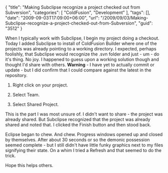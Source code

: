 {
	"title": "Making Subclipse recognize a project checked out from Subversion",
	"categories": [
		"ColdFusion",
		"Development"
	],
	"tags": [],
	"date": "2009-09-03T17:09:00+06:00",
	"url": "/2009/09/03/Making-Subclipse-recognize-a-project-checked-out-from-Subversion",
	"guid": "3512"
}

When I typically work with Subclipse, I begin my project doing a checkout. Today I added Subclipse to install of ColdFusion Builder where one of the projects was already pointing to a working directory. I expected, perhaps foolishly, that Subclipse would recognize the .svn folder and just - um - do it's thing. No joy. I happened to guess upon a working solution though and thought I'd share with others. <b>Warning</b> - I have yet to actually commit or update - but I did confirm that I could compare against the latest in the repository.

1) Right click on your project. 

2) Select Team. 

3) Select Shared Project. 

This is the part I was most unsure of. I didn't want to share - the project was already shared. But Subclipse recognized that the project was already shared and noted that. I clicked the Finish button and then stood back.

Eclipse began to chew. And chew. Progress windows opened up and closed by themselves. After about 30 seconds or so the demonic possession seemed complete - but I still didn't have little funky graphics next to my files signifying their state. On a whim I tried a Refresh and that seemed to do the trick.

Hope this helps others.
